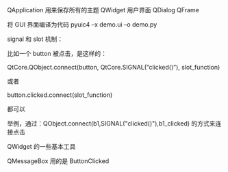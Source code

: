 QApplication 用来保存所有的主题
QWidget 用户界面
QDialog
QFrame

将 GUI 界面编译为代码
pyuic4 –x demo.ui –o demo.py

signal 和 slot 机制：

比如一个 button 被点击，是这样的：

QtCore.QObject.connect(button, QtCore.SIGNAL(“clicked()”), slot_function)

或者

button.clicked.connect(slot_function)

都可以

举例，通过：QObject.connect(b1,SIGNAL("clicked()"),b1_clicked) 的方式来连接点击

QWidget 的一些基本工具

QMessageBox 用的是 ButtonClicked